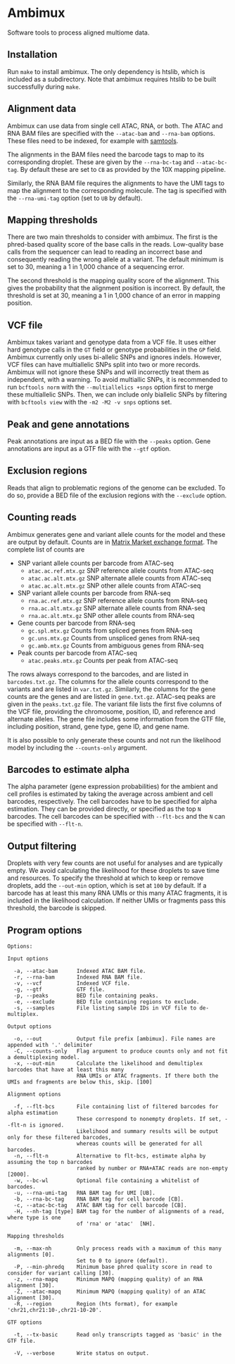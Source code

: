 
# Ambimux

Software tools to process aligned multiome data.

## Installation

Run `make` to install ambimux. The only dependency is htslib, which is 
included as a subdirectory. Note that ambimux requires htslib to be built 
successfully during `make`.

## Alignment data

Ambimux can use data from single cell ATAC, RNA, or both. The ATAC and RNA 
BAM files are specified with the `--atac-bam` and `--rna-bam` options.
These files need to be indexed, for example with [samtools](https://github.com/samtools/samtools).

The alignments in the BAM files need the barcode tags to map to its 
corresponding droplet. These are given by the `--rna-bc-tag` and 
`--atac-bc-tag`. By default these are set to `CB` as provided by the 10X 
mapping pipeline.

Similarly, the RNA BAM file requires the alignments to have the UMI tags to map 
the alignment to the corresponding molecule. The tag is specified 
with the `--rna-umi-tag` option (set to `UB` by default).

## Mapping thresholds

There are two main thresholds to consider with ambimux. The first is the
phred-based quality score of the base calls in the reads. Low-quality base
calls from the sequencer can lead to reading an incorrect base and consequently
reading the wrong allele at a variant. The default minimum is set to 30,
meaning a 1 in 1,000 chance of a sequencing error.

The second threshold is the mapping quality score of the alignment.  This gives
the probability that the alignment position is incorrect.  By default, the
threshold is set at 30, meaning a 1 in 1,000 chance of an error in mapping
position.

## VCF file

Ambimux takes variant and genotype data from a VCF file. It uses either hard
genotype calls in the `GT` field or genotype probabilities in the `GP` field.
Ambimux currently only uses bi-allelic SNPs and ignores indels. However, VCF
files can have multiallelic SNPs split into two or more records. Ambimux will
not ignore these SNPs and will incorrectly treat them as independent, with a
warning.  To avoid multiallic SNPs, it is recommended to run `bcftools norm`
with the `--multiallelics +snps` option first to merge these multiallelic SNPs.
Then, we can include only biallelic SNPs by filtering with `bcftools view` with
the `-m2 -M2 -v snps` options set.

## Peak and gene annotations

Peak annotations are input as a BED file with the `--peaks` option.
Gene annotations are input as a GTF file with the `--gtf` option.

## Exclusion regions

Reads that align to problematic regions of the genome can be excluded. 
To do so, provide a BED file of the exclusion regions with the 
`--exclude` option.

## Counting reads

Ambimux generates gene and variant allele counts for the model and these are 
output by default. Counts are in 
[Matrix Market exchange format](https://math.nist.gov/MatrixMarket/formats.html).
The complete list of counts are 

- SNP variant allele counts per barcode from ATAC-seq
    - `atac.ac.ref.mtx.gz` SNP reference allele counts from ATAC-seq
    - `atac.ac.alt.mtx.gz` SNP alternate allele counts from ATAC-seq
    - `atac.ac.alt.mtx.gz` SNP other allele counts from ATAC-seq
- SNP variant allele counts per barcode from RNA-seq
    - `rna.ac.ref.mtx.gz` SNP reference allele counts from RNA-seq
    - `rna.ac.alt.mtx.gz` SNP alternate allele counts from RNA-seq
    - `rna.ac.alt.mtx.gz` SNP other allele counts from RNA-seq
- Gene counts per barcode from RNA-seq
    - `gc.spl.mtx.gz` Counts from spliced genes from RNA-seq
    - `gc.uns.mtx.gz` Counts from unspliced genes from RNA-seq
    - `gc.amb.mtx.gz` Counts from ambiguous genes from RNA-seq
- Peak counts per barcode from ATAC-seq
    - `atac.peaks.mtx.gz` Counts per peak from ATAC-seq

The rows always correspond to the barcodes, and are listed in 
`barcodes.txt.gz`. The columns for the allele counts correspond to the 
variants and are listed in `var.txt.gz`. Similarly, the columns for the 
gene counts are the genes and are listed in `gene.txt.gz`. ATAC-seq 
peaks are given in the `peaks.txt.gz` file.
The variant 
file lists the first five columns of the VCF file, providing the chromosome, 
position, ID, and reference and alternate alleles.
The gene file includes some information from the GTF file, including position, 
strand, gene type, gene ID, and gene name.

It is also possible to only generate these counts and not run the likelihood 
model by including the `--counts-only` argument.

## Barcodes to estimate alpha

The alpha parameter (gene expression probabilities) for the ambient and cell 
profiles is estimated by taking the average across ambient and cell barcodes, 
respectively. The cell barcodes have to be specified for alpha estimation. 
They can be provided directly, or specified as the top `N` barcodes.
The cell barcodes can be specified with `--flt-bcs` and the `N` can be 
specified with `--flt-n`.

## Output filtering

Droplets with very few counts are not useful for analyses and are typically 
empty. We avoid calculating the likelihood for these droplets to save time 
and resources. To specify the threshold at which to keep or remove droplets, 
add the `--out-min` option, which is set at `100` by default.
If a barcode has at least this many RNA UMIs or this many ATAC fragments, 
it is included in the likelihood calculation. If neither UMIs or fragments 
pass this threshold, the barcode is skipped.

## Program options

```
Options:

Input options

  -a, --atac-bam      Indexed ATAC BAM file.
  -r, --rna-bam       Indexed RNA BAM file.
  -v, --vcf           Indexed VCF file. 
  -g, --gtf           GTF file.
  -p, --peaks         BED file containing peaks.
  -e, --exclude       BED file containing regions to exclude.
  -s, --samples       File listing sample IDs in VCF file to de-multiplex.

Output options

  -o, --out           Output file prefix [ambimux]. File names are appended with '.' delimiter
  -C, --counts-only   Flag argument to produce counts only and not fit a demultiplexing model.
  -x, --out-min       Calculate the likelihood and demultiplex barcodes that have at least this many 
                      RNA UMIs or ATAC fragments. If there both the UMIs and fragments are below this, skip. [100]

Alignment options

  -f, --flt-bcs       File containing list of filtered barcodes for alpha estimation
                      These correspond to nonempty droplets. If set, --flt-n is ignored.
                      Likelihood and summary results will be output only for these filtered barcodes,
                      whereas counts will be generated for all barcodes.
  -n, --flt-n         Alternative to flt-bcs, estimate alpha by assuming the top n barcodes
                      ranked by number or RNA+ATAC reads are non-empty [2000].
  -w, --bc-wl         Optional file containing a whitelist of barcodes.
  -u, --rna-umi-tag   RNA BAM tag for UMI [UB].
  -b, --rna-bc-tag    RNA BAM tag for cell barcode [CB].
  -c, --atac-bc-tag   ATAC BAM tag for cell barcode [CB].
  -H, --nh-tag [type] BAM tag for the number of alignments of a read, where type is one 
                      of 'rna' or 'atac'  [NH].

Mapping thresholds

  -m, --max-nh        Only process reads with a maximum of this many alignments [0]. 
                      Set to 0 to ignore (default).
  -P, --min-phredq    Minimum base phred quality score in read to consider for variant calling [30].
  -z, --rna-mapq      Minimum MAPQ (mapping quality) of an RNA alignment [30].
  -Z, --atac-mapq     Minimum MAPQ (mapping quality) of an ATAC alignment [30].
  -R, --region        Region (hts format), for example 'chr21,chr21:10-,chr21-10-20'.

GTF options

  -t, --tx-basic      Read only transcripts tagged as 'basic' in the GTF file.

  -V, --verbose       Write status on output.
```

